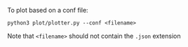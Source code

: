 
To plot based on a conf file:
```
python3 plot/plotter.py --conf <filename>
```
Note that `<filename>` should not contain the `.json` extension